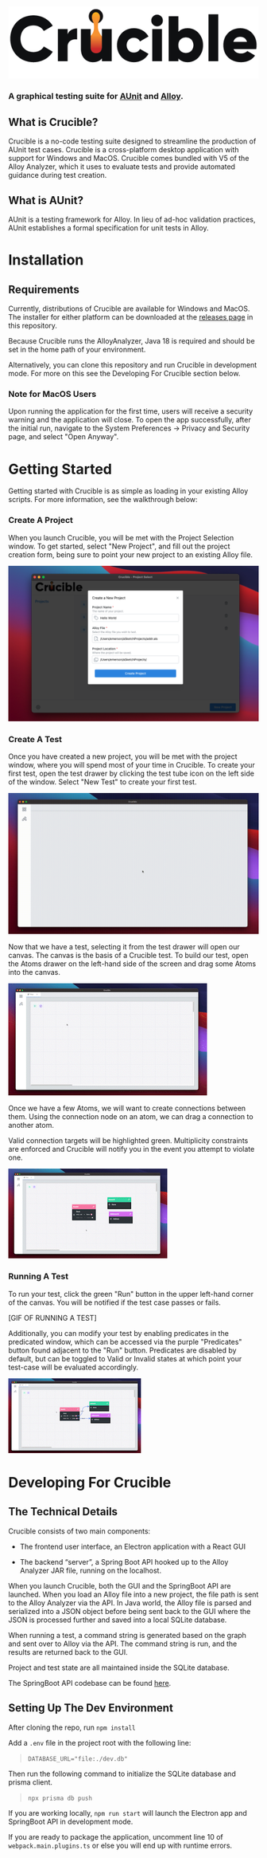 ![Crucible Logo](src/full_logo/logo_2x.png)
### A graphical testing suite for [AUnit](https://kaiyuanw.github.io/papers/paper5-icst18.pdf) and [Alloy](https://alloytools.org).


## What is Crucible?

Crucible is a no-code testing suite designed to streamline the production of AUnit test cases. Crucible is a cross-platform desktop application with support for Windows and MacOS.  Crucible comes bundled with V5 of the Alloy Analyzer, which it uses to evaluate tests and provide automated guidance during test creation.

## What is AUnit?

AUnit is a testing framework for Alloy. In lieu of ad-hoc validation practices, AUnit establishes
a formal specification for unit tests in Alloy.

# Installation

## Requirements
Currently, distributions of Crucible are available for Windows and MacOS.  The installer for either platform can be downloaded at the [releases page](https://github.com/Crucible-Alloy/Crucible/releases) in this repository.

Because Crucible runs the AlloyAnalyzer, Java 18 is required and should be set in the home path of your environment.

Alternatively, you can clone this repository and run Crucible in development mode. For more on this see the Developing For Crucible section below.

### Note for MacOS Users
Upon running the application for the first time, users will receive a security warning and the application will close.  To open the app successfully, after the initial run, navigate to the System Preferences -> Privacy and Security page, and select "Open Anyway".

# Getting Started

Getting started with Crucible is as simple as loading in your existing Alloy scripts.  For more information, see the walkthrough below:

### Create A Project

When you launch Crucible, you will be met with the Project Selection window.  To get started, select "New Project", and fill out the project creation form, being sure to point your new project to an existing Alloy file.

![Project creation form](images/new_project.png)

### Create A Test

Once you have created a new project, you will be met with the project window, where you will spend most of your time in Crucible.  To create your first test, open the test drawer by clicking the test tube icon on the left side of the window.  Select "New Test" to create your first test.

![GIF of test creation](images/test_creation.gif)

Now that we have a test, selecting it from the test drawer will open our canvas.  The canvas is the basis of a Crucible test.  To build our test, open the Atoms drawer on the left-hand side of the screen and drag some Atoms into the canvas.

![GIF of atom being added to canvas](images/add_an_atom.gif)

Once we have a few Atoms, we will want to create connections between them.  Using the connection node on an atom, we can drag a connection to another atom.  

Valid connection targets will be highlighted green.  Multiplicity constraints are enforced and Crucible will notify you in the event you attempt to violate one.

![GIF of atoms being connected](images/add_connections.gif)

### Running A Test

To run your test, click the green "Run" button in the upper left-hand corner of the canvas.  You will be notified if the test case passes or fails.  

[GIF OF RUNNING A TEST]

Additionally, you can modify your test by enabling predicates in the predicated window, which can be accessed via the purple "Predicates" button found adjacent to the "Run" button.  Predicates are disabled by default, but can be toggled to Valid or Invalid states at which point your test-case will be evaluated accordingly.

![GIF of toggling a predicate's state](images/toggle_predicates.gif)

# Developing For Crucible

## The Technical Details

Crucible consists of two main components:  
- The frontend user interface, an Electron application with a React GUI

- The backend “server”, a Spring Boot API hooked up to the Alloy Analyzer JAR file, running on the localhost.

When you launch Crucible, both the GUI and the SpringBoot API are launched.  When you load an Alloy file into a new project, the file path is sent to the Alloy Analyzer via the API.  In Java world, the Alloy file is parsed and serialized into a JSON object before being sent back to the GUI where the JSON is processed further and saved into a local SQLite database.

When running a test, a command string is generated based on the graph and sent over to Alloy via the API. The command string is run, and the results are returned back to the GUI.

Project and test state are all maintained inside the SQLite database.

The SpringBoot API codebase can be found [here](https://github.com/AdamGEmerson/Crucible-API).

## Setting Up The Dev Environment

After cloning the repo, run `npm install`

Add a `.env` file in the project root with the following line:
    
> `DATABASE_URL="file:./dev.db"`

Then run the following command to initialize the SQLite database and prisma client.

> `npx prisma db push`

If you are working locally, `npm run start` will launch the Electron app and SpringBoot API in development mode. 

If you are ready to package the application, uncomment line 10 of `webpack.main.plugins.ts` or else you will end up with runtime errors.

